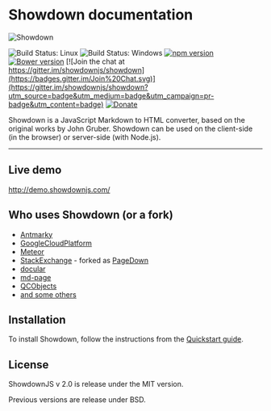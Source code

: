 # Showdown documentation

![Showdown][sd-logo]

![Build Status: Linux](https://github.com/showdownjs/showdown/actions/workflows/node.linux.yml/badge.svg)
![Build Status: Windows](https://github.com/showdownjs/showdown/actions/workflows/node.win.yml/badge.svg)
[![npm version](https://badge.fury.io/js/showdown.svg)](http://badge.fury.io/js/showdown)
[![Bower version](https://badge.fury.io/bo/showdown.svg)](http://badge.fury.io/bo/showdown)
[![Join the chat at https://gitter.im/showdownjs/showdown](https://badges.gitter.im/Join%20Chat.svg)](https://gitter.im/showdownjs/showdown?utm_source=badge&utm_medium=badge&utm_campaign=pr-badge&utm_content=badge)
[![Donate](https://img.shields.io/badge/Donate-PayPal-green.svg)](https://www.paypal.me/tiviesantos)

Showdown is a JavaScript Markdown to HTML converter, based on the original works by John Gruber.
Showdown can be used on the client-side (in the browser) or server-side (with Node.js).

----

## Live demo

<http://demo.showdownjs.com/>

## Who uses Showdown (or a fork)

* [Antmarky](https://github.com/bandantonio/antmarky)
* [GoogleCloudPlatform](https://github.com/GoogleCloudPlatform)
* [Meteor](https://www.meteor.com/)
* [StackExchange](http://stackexchange.com/) - forked as [PageDown](https://code.google.com/p/pagedown/)
* [docular](https://github.com/Vertafore/docular)
* [md-page](https://github.com/oscarmorrison/md-page)
* [QCObjects](https://qcobjects.dev)
* [and some others](https://www.npmjs.com/browse/depended/showdown)

## Installation

To install Showdown, follow the instructions from the [Quickstart guide](quickstart.md).


## License

ShowdownJS v 2.0 is release under the MIT version.

Previous versions are release under BSD.

[sd-logo]: https://raw.githubusercontent.com/showdownjs/logo/master/dist/logo.readme.png
[wiki]: https://github.com/showdownjs/showdown/wiki
[cli-wiki]: https://github.com/showdownjs/showdown/wiki/CLI-tool
[definitely-typed]: https://github.com/DefinitelyTyped/DefinitelyTyped/tree/master/types/showdown
[xss-wiki]: https://github.com/showdownjs/showdown/wiki/Markdown's-XSS-Vulnerability-(and-how-to-mitigate-it)
[ext-wiki]: https://github.com/showdownjs/showdown/wiki/extensions
[coding-rules]: https://github.com/showdownjs/code-style/blob/master/README.md
[ng-commit-guide]: https://github.com/showdownjs/code-style/blob/master/README.md#commit-message-convention
[boilerplate-repo]: https://github.com/showdownjs/extension-boilerplate